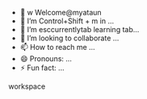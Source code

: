 - 👋 w Welcome@myataun
- 👀 I’m Control+Shift + m in ...
- 🌱 I’m esccurrentlytab learning tab...
- 💞️ I’m looking to collaborate ...
- 📫 How to reach me ...
- 😄 Pronouns: ...
- ⚡ Fun fact: ...

<!---myataun/myataun
myataun/myataun is a ✨ special ✨ repository because its `README.md` (this file) appears on your GitHub profile.
You can click the Preview link to take a look at your changes.
--->workspace
